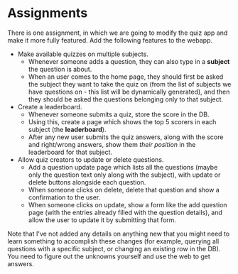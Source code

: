 # Assignments

There is one assignment, in which we are going to modify the quiz app and make it more fully featured. Add the following features to the webapp.

- Make available quizzes on multiple subjects.
  - Whenever someone adds a question, they can also type in a **subject** the question is about. 
  - When an user comes to the home page, they should first be asked the subject they want to take the quiz on (from the list of subjects we have questions on - this list will be dynamically generated), and then they should be asked the questions belonging only to that subject.
- Create a leaderboard.
  - Whenever someone submits a quiz, store the score in the DB. 
  - Using this, create a page which shows the top 5 scorers in each subject (the **leaderboard**). 
  - After any new user submits the quiz answers, along with the score and right/wrong answers, show them _their position_ in the leaderboard for that subject.
- Allow quiz creators to update or delete questions.
  - Add a question update page which lists all the questions (maybe only the question text only along with the subject), with update or delete buttons alongside each question.
  - When someone clicks on delete, delete that question and show a confirmation to the user.
  - When someone clicks on update, show a form like the add question page (with the entries already filled with the question details), and allow the user to update it by submitting that form.

Note that I've not added any details on anything new that you might need to learn something to accomplish these changes (for example, querying all questions with a specific subject, or changing an existing row in the DB). You need to figure out the unknowns yourself and use the web to get answers.
